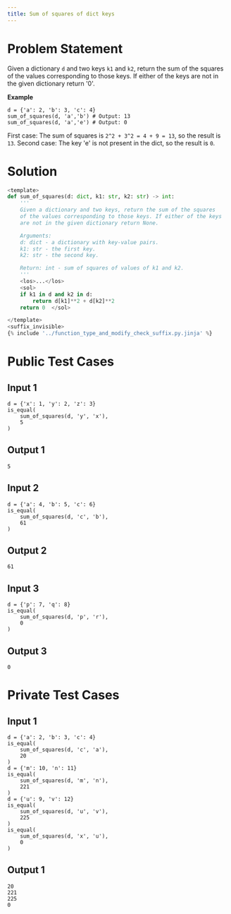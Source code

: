 ```yaml
---
title: Sum of squares of dict keys
---
```


# Problem Statement

Given a dictionary `d` and two keys `k1` and `k2`, return the sum of the squares of the values corresponding to those keys. If either of the keys are not in the given dictionary return '0'.

**Example**
```
d = {'a': 2, 'b': 3, 'c': 4}
sum_of_squares(d, 'a','b') # Output: 13
sum_of_squares(d, 'a','e') # Output: 0
```
First case: The sum of squares is `2^2 + 3^2 = 4 + 9 = 13`, so the result is `13`.
Second case: The key 'e' is not present in the dict, so the result is `0`.

# Solution

```python test.py  -r 'python test.py'
<template>
def sum_of_squares(d: dict, k1: str, k2: str) -> int:
    '''
    Given a dictionary and two keys, return the sum of the squares 
    of the values corresponding to those keys. If either of the keys
    are not in the given dictionary return None.

    Arguments:
    d: dict - a dictionary with key-value pairs.
    k1: str - the first key.
    k2: str - the second key.

    Return: int - sum of squares of values of k1 and k2.
    '''
    <los>...</los>
    <sol>
    if k1 in d and k2 in d:
        return d[k1]**2 + d[k2]**2
    return 0  </sol>

</template>
<suffix_invisible>
{% include '../function_type_and_modify_check_suffix.py.jinja' %}
```

# Public Test Cases

## Input 1

```
d = {'x': 1, 'y': 2, 'z': 3}
is_equal(
    sum_of_squares(d, 'y', 'x'),
    5
)
```

## Output 1

```
5
```

## Input 2

```
d = {'a': 4, 'b': 5, 'c': 6}
is_equal(
    sum_of_squares(d, 'c', 'b'),
    61
)
```

## Output 2

```
61
```

## Input 3

```
d = {'p': 7, 'q': 8}
is_equal(
    sum_of_squares(d, 'p', 'r'),
    0
)
```

## Output 3

```
0
```

# Private Test Cases

## Input 1

```
d = {'a': 2, 'b': 3, 'c': 4}
is_equal(
    sum_of_squares(d, 'c', 'a'),
    20
)
d = {'m': 10, 'n': 11}
is_equal(
    sum_of_squares(d, 'm', 'n'),
    221
)
d = {'u': 9, 'v': 12}
is_equal(
    sum_of_squares(d, 'u', 'v'),
    225
)
is_equal(
    sum_of_squares(d, 'x', 'u'),
    0
)
```

## Output 1

```
20
221
225
0
```
